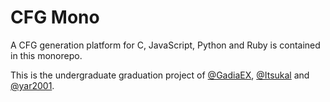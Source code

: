 # CFG Mono

A CFG generation platform for C, JavaScript, Python and Ruby is contained in this monorepo.

This is the undergraduate graduation project of [@GadiaEX](https://github.com/GadiaEX), [@Itsukal](https://github.com/Itsukal) and [@yar2001](https://github.com/yar2001).
